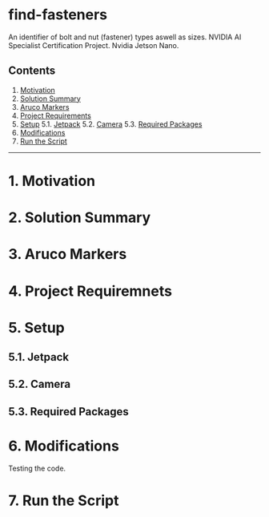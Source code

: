 # find-fasteners
An identifier of bolt and nut (fastener) types aswell as sizes. NVIDIA AI Specialist Certification Project. Nvidia Jetson Nano.
## Contents
1. [Motivation](#1-motivation)
2. [Solution Summary](#2-solution-summary)
3. [Aruco Markers](#3-aruco-markers)
4. [Project Requirements](#4-project-requirements)
5. [Setup](#5-setup)
  5.1. [Jetpack](#51-jetpack)
  5.2. [Camera](#52-camera)
  5.3. [Required Packages](#53-required-packages)
6. [Modifications](#6-modifications)
7. [Run the Script](#7-run-the-script)
<hr>

# 1. Motivation

# 2. Solution Summary

# 3. Aruco Markers

# 4. Project Requiremnets

# 5. Setup

## 5.1. Jetpack

## 5.2. Camera

## 5.3. Required Packages

# 6. Modifications
Testing the code.
# 7. Run the Script
